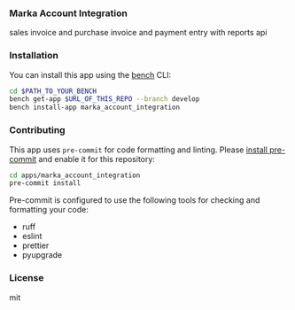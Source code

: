 ### Marka Account Integration

sales invoice and purchase invoice and payment entry with reports api

### Installation

You can install this app using the [bench](https://github.com/frappe/bench) CLI:

```bash
cd $PATH_TO_YOUR_BENCH
bench get-app $URL_OF_THIS_REPO --branch develop
bench install-app marka_account_integration
```

### Contributing

This app uses `pre-commit` for code formatting and linting. Please [install pre-commit](https://pre-commit.com/#installation) and enable it for this repository:

```bash
cd apps/marka_account_integration
pre-commit install
```

Pre-commit is configured to use the following tools for checking and formatting your code:

- ruff
- eslint
- prettier
- pyupgrade

### License

mit
